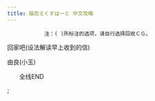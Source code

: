 ```yaml
---
title: 猫忍えくすはーと 中文攻略
---
```


                注：( )所标注的选项，请自行选择回收ＣＧ。



回家吧(设法解读早上收到的信)

由良(小玉)



　　全线END

 ;


              
